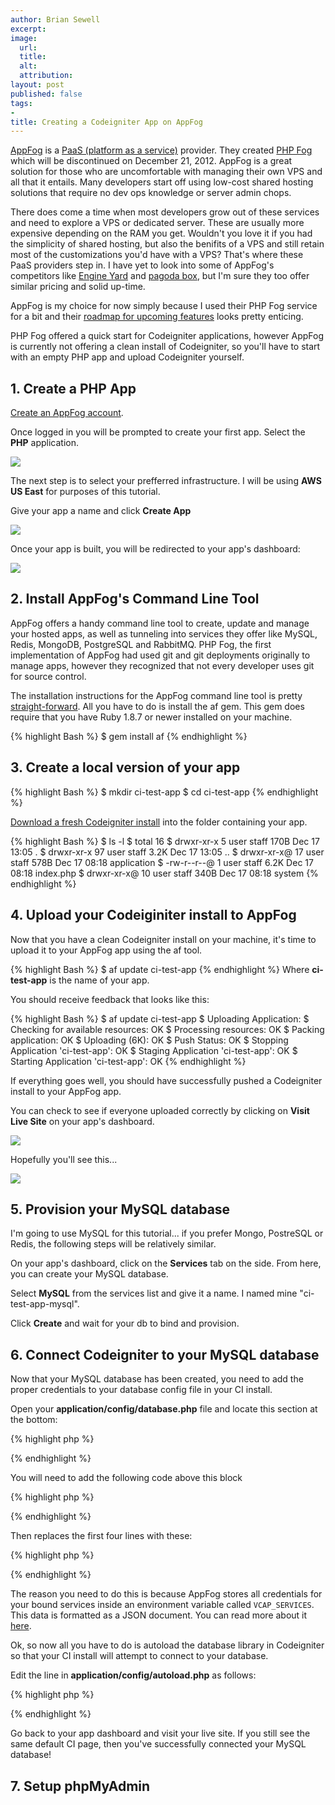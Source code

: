 ```yaml
---
author: Brian Sewell
excerpt:
image:
  url:
  title:
  alt:
  attribution:
layout: post
published: false
tags:
-
title: Creating a Codeigniter App on AppFog
---
```


[AppFog](http://www.appfog.com) is a [PaaS (platform as a service)](http://en.wikipedia.org/wiki/Platform_as_a_service) provider.  They created [PHP Fog](http://www.phpfog.com) which will be discontinued on December 21, 2012.  AppFog is a great solution for those who are uncomfortable with managing their own VPS and all that it entails.  Many developers start off using low-cost shared hosting solutions that require no dev ops knowledge or server admin chops.

There does come a time when most developers grow out of these services and need to explore a VPS or dedicated server.  These are usually more expensive depending on the RAM you get.  Wouldn't you love it if you had the simplicity of shared hosting, but also the benifits of a VPS and still retain most of the customizations you'd have with a VPS?  That's where these PaaS providers step in.  I have yet to look into some of AppFog's competitors like [Engine Yard](http://www.engineyard.com) and [pagoda box](http://pagodabox.com), but I'm sure they too offer similar pricing and solid up-time.

AppFog is my choice for now simply because I used their PHP Fog service for a bit and their [roadmap for upcoming features](https://docs.appfog.com/roadmap) looks pretty enticing.

PHP Fog offered a quick start for Codeigniter applications, however AppFog is currently not offering a clean install of Codeigniter, so you'll have to start with an empty PHP app and upload Codeigniter yourself.

## 1. Create a PHP App

[Create an AppFog account](https://console.appfog.com/signup).

Once logged in you will be prompted to create your first app.  Select the **PHP** application.

<a href="/img/appfog01.png"><img src="/img/appfog01.png" /></a>

The next step is to select your prefferred infrastructure.  I will be using **AWS US East** for purposes of this tutorial.

Give your app a name and click **Create App**

<a href="/img/appfog02.png"><img src="/img/appfog02.png" /></a>

Once your app is built, you will be redirected to your app's dashboard:

<a href="/img/appfog04.png"><img src="/img/appfog04.png" /></a>

## 2. Install AppFog's Command Line Tool

AppFog offers a handy command line tool to create, update and manage your hosted apps, as well as tunneling into services they offer like MySQL, Redis, MongoDB, PostgreSQL and RabbitMQ.  PHP Fog, the first implementation of AppFog had used git and git deployments originally to manage apps, however they recognized that not every developer uses git for source control.

The installation instructions for the AppFog command line tool is pretty [straight-forward](https://docs.appfog.com/getting-started/af-cli).  All you have to do is install the af gem.  This gem does require that you have Ruby 1.8.7 or newer installed on your machine.

{% highlight Bash %}
$ gem install af
{% endhighlight %}

## 3. Create a local version of your app

{% highlight Bash %}
$ mkdir ci-test-app
$ cd ci-test-app
{% endhighlight %}

[Download a fresh Codeigniter install](http://ellislab.com/codeigniter/download) into the folder containing your app.

{% highlight Bash %}
$ ls -l
$ total 16
$ drwxr-xr-x   5 user  staff   170B Dec 17 13:05 .
$ drwxr-xr-x  97 user  staff   3.2K Dec 17 13:05 ..
$ drwxr-xr-x@ 17 user  staff   578B Dec 17 08:18 application
$ -rw-r--r--@  1 user  staff   6.2K Dec 17 08:18 index.php
$ drwxr-xr-x@ 10 user  staff   340B Dec 17 08:18 system
{% endhighlight %}

## 4. Upload your Codeiginiter install to AppFog

Now that you have a clean Codeigniter install on your machine, it's time to upload it to your AppFog app using the af tool.

{% highlight Bash %}
$ af update ci-test-app
{% endhighlight %}
Where **ci-test-app** is the name of your app.

You should receive feedback that looks like this:

{% highlight Bash %}
$ af update ci-test-app
$ Uploading Application:
$   Checking for available resources: OK
$   Processing resources: OK
$   Packing application: OK
$   Uploading (6K): OK
$ Push Status: OK
$ Stopping Application 'ci-test-app': OK
$ Staging Application 'ci-test-app': OK
$ Starting Application 'ci-test-app': OK
{% endhighlight %}

If everything goes well, you should have successfully pushed a Codeigniter install to your AppFog app.

You can check to see if everyone uploaded correctly by clicking on **Visit Live Site** on your app's dashboard.

<a href="/img/appfog04_2.png"><img src="/img/appfog04_2.png" /></a>

Hopefully you'll see this...

<a href="/img/appfog10.png"><img src="/img/appfog10.png" /></a>

## 5. Provision your MySQL database

I'm going to use MySQL for this tutorial... if you prefer Mongo, PostreSQL or Redis, the following steps will be relatively similar.

On your app's dashboard, click on the **Services** tab on the side.  From here, you can create your MySQL database.

Select **MySQL** from the services list and give it a name.  I named mine "ci-test-app-mysql".

Click **Create** and wait for your db to bind and provision.

## 6. Connect Codeigniter to your MySQL database

Now that your MySQL database has been created, you need to add the proper credentials to your database config file in your CI install.

Open your **application/config/database.php** file and locate this section at the bottom:

{% highlight php %}
<?php
$db['default']['hostname'] = 'localhost';
$db['default']['username'] = '';
$db['default']['password'] = '';
$db['default']['database'] = '';
$db['default']['dbdriver'] = 'mysql';
$db['default']['dbprefix'] = '';
$db['default']['pconnect'] = TRUE;
$db['default']['db_debug'] = TRUE;
$db['default']['cache_on'] = FALSE;
$db['default']['cachedir'] = '';
$db['default']['char_set'] = 'utf8';
$db['default']['dbcollat'] = 'utf8_general_ci';
$db['default']['swap_pre'] = '';
$db['default']['autoinit'] = TRUE;
$db['default']['stricton'] = FALSE;
?>
{% endhighlight %}

You will need to add the following code above this block

{% highlight php %}
<?php
$services_json = json_decode(getenv("VCAP_SERVICES"),true);
$mysql_config = $services_json["mysql-5.1"][0]["credentials"];
?>
{% endhighlight %}

Then replaces the first four lines with these:

{% highlight php %}
<?php
// $db['default']['hostname'] = 'localhost';
// $db['default']['username'] = '';
// $db['default']['password'] = '';
// $db['default']['database'] = '';
$db['default']['hostname'] = $mysql_config['hostname'];
$db['default']['username'] = $mysql_config['user'];
$db['default']['password'] = $mysql_config['password'];
$db['default']['database'] = $mysql_config['name'];
$db['default']['port']     = $mysql_config['port'];
?>
{% endhighlight %}

The reason you need to do this is because AppFog stores all credentials for your bound services inside an environment variable called `VCAP_SERVICES`.  This data is formatted as a JSON document.  You can read more about it [here](https://docs.appfog.com/services).

Ok, so now all you have to do is autoload the database library in Codeigniter so that your CI install will attempt to connect to your database.

Edit the line in **application/config/autoload.php** as follows:

{% highlight php %}
<?php
$autoload['libraries'] = array('database');
?>
{% endhighlight %}

Go back to your app dashboard and visit your live site.  If you still see the same default CI page, then you've successfully connected your MySQL database!

## 7. Setup phpMyAdmin